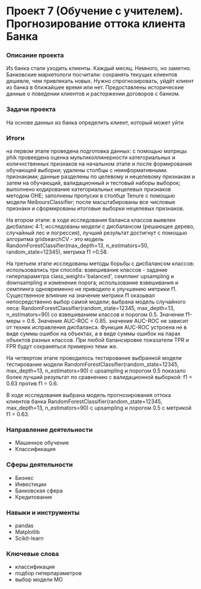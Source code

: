 # Проект 7 (Обучение с учителем). Прогнозирование оттока клиента Банка

### Описание проекта

Из банка стали уходить клиенты. Каждый месяц. Немного, но заметно. Банковские маркетологи посчитали: сохранять текущих клиентов дешевле, чем привлекать новых.
Нужно спрогнозировать, уйдёт клиент из банка в ближайшее время или нет. Предоставлены исторические данные о поведении клиентов и расторжении договоров с банком.

### Задачи проекта

На основе данных из банка определить клиент, который может уйти

### Итоги

на первом этапе проведена подготовка данных:
с помощью матрицы phik провеедена оценка мультиколлинерности категориальных и количнственных признаков на начальном этапе и после формирования обучающей выборки;
удалены столбцы с неинформативными. признаками;
данные разделены по целевому и нецелевому признакам и затем на обучающий, валидационный и тестовый наборы выборок;
выполнено кодирование категориальных нецелевых признаков методом OHE;
заполнены пропуски в столбце Tenure с помощью модели NeiboursClassifier;
после масштабированы все числовые признаки и сформированы итоговые выборки нецелевых признаков.

На втором этапе:
в ходе исследования баланса классов выявлен дисбаланс 4:1;
исследованы модели с дисбалансом (решающее дерево, случайный лес и логрессия), лучший результат достигнут с помощью алгоритма gridsearchCV - это модель RandomForestClassifier(max_depth=13, n_estimators=50, random_state=12345), метрика f1 =0.58.

На третьем этапе исследованы методы борьбы с дисбалансом классов:
использовались три способа: взвешивание классов - задание гиперпараметра class_weight='balanced', семплинг upsampling и downsampling и изменение порога;
использование взвешивания и семплинга одновременно не приводило к улучшению метрики f1. Существенное влияние на значение метрики f1 оказывал непосредственно выбор самой модели;
выбрана модель случайного леса: RandomForestClassifier(random_state=12345, max_depth=13, n_estimators=90) со взвешиванием классов и порогом 0.5. Значение f1-меры = 0.6. Значение AUC-ROC = 0.85.
значение AUC-ROC не зависит от техник исправления дисбаланса. Функция AUC-ROC устроена не в виде суммы ошибок на объектах, а в виде суммы ошибок на парах объектов разных классов. При любой балансировке показатели TPR и FPR будут сохраняться примерно теми же.

На четвертом этапе проводилось тестирование выбранной модели
тестирование модели RandomForestClassifier(random_state=12345, max_depth=13, n_estimators=90) с upsampling и порогом 0.5 показало более лучший результат по сравнению с валидационной выборкой: f1 = 0.63 против f1 = 0.6.

В ходе исследования выбрана модель прогнозирования оттока клиентов банка RandomForestClassifier(random_state=12345, max_depth=13, n_estimators=90) с upsampling и порогом 0.5 с метрикой f1 = 0.63.

### Направление деятельности

- Машинное обучение
- Классификация

### Сферы деятельности

- Бизнес
- Инвестиции
- Банковская сфера
- Кредитование

### Навыки и инструменты

- pandas
- Matplotlib
- Scikit-learn

### Ключевые слова

- классификация 
- подбор гиперпараметров
- выбор модели МО





